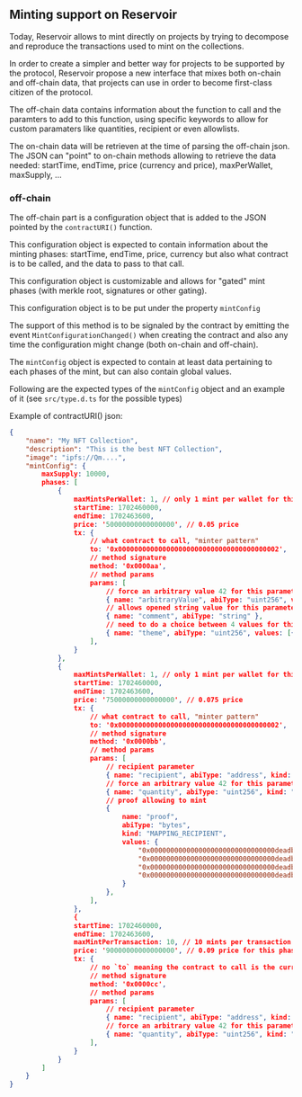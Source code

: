 ## Minting support on Reservoir

Today, Reservoir allows to mint directly on projects by trying to decompose and reproduce the transactions used to mint on the collections.

In order to create a simpler and better way for projects to be supported by the protocol, Reservoir propose a new interface that mixes both on-chain and off-chain data, that projects can use in order to become first-class citizen of the protocol.

The off-chain data contains information about the function to call and the paramters to add to this function, using specific keywords to allow for custom paramaters like quantities, recipient or even allowlists.

The on-chain data will be retrieven at the time of parsing the off-chain json. The JSON can "point" to on-chain methods allowing to retrieve the data needed: startTime, endTime, price (currency and price), maxPerWallet, maxSupply, ...

<!--
### on-chain

The on-chain part is composed of one event and two functions.

One function allows to get the mint phases, while the other reuses a common function `contractURI()` which today returns the collection metadata to which Reservoir wants to attach the off-chain configuration object.

An event is also added to allow indexers to be alerted when the mint configuration is updated.

```
interface MintConfigurator {
	event MintConfigurationChanged();

	struct MintPhase {
		uint32 startTime;
		uint32 endTime;
		uint32 maxPerWallet;
		uint128 maxSupply;
		address currency;
		uint96 price;
	}

	function contractURI() external view returns (string memory);

	function getMintPhases() external view returns (MintPhase[] memory);
}
```
-->

### off-chain

The off-chain part is a configuration object that is added to the JSON pointed by the `contractURI()` function.

This configuration object is expected to contain information about the minting phases: startTime, endTime, price, currency but also what contract is to be called, and the data to pass to that call.

This configuration object is customizable and allows for "gated" mint phases (with merkle root, signatures or other gating).

This configuration object is to be put under the property `mintConfig`

The support of this method is to be signaled by the contract by emitting the event `MintConfigurationChanged()` when creating the contract and also any time the configuration might change (both on-chain and off-chain).

The `mintConfig` object is expected to contain at least data pertaining to each phases of the mint, but can also contain global values.

Following are the expected types of the `mintConfig` object and an example of it (see `src/type.d.ts` for the possible types)

Example of contractURI() json:

```json
{
	"name": "My NFT Collection",
	"description": "This is the best NFT Collection",
	"image": "ipfs://Qm....",
	"mintConfig": {
		maxSupply: 10000,
		phases: [
			{
				maxMintsPerWallet: 1, // only 1 mint per wallet for this phase
				startTime: 1702460000,
				endTime: 1702463600,
				price: '50000000000000000', // 0.05 price
				tx: {
					// what contract to call, "minter pattern"
					to: '0x0000000000000000000000000000000000000002',
					// method signature
					method: '0x0000aa',
					// method params
					params: [
						// force an arbitrary value 42 for this parameter
						{ name: "arbitraryValue", abiType: "uint256", value: 42 },
						// allows opened string value for this parameters
						{ name: "comment", abiType: "string" },
						// need to do a choice between 4 values for this param
						{ name: "theme", abiType: "uint256", values: [{ label: 'red', value: 1}, { label: 'green', value: 2}, {label: 'blue', value: 3}, {label:'gold',value: 4}]}
					],
				}
			},
			{
				maxMintsPerWallet: 1, // only 1 mint per wallet for this phase
				startTime: 1702460000,
				endTime: 1702463600,
				price: '75000000000000000', // 0.075 price
				tx: {
					// what contract to call, "minter pattern"
					to: '0x0000000000000000000000000000000000000002',
					// method signature
					method: '0x0000bb',
					// method params
					params: [
						// recipient parameter
						{ name: "recipient", abiType: "address", kind: "RECIPIENT" },
						// force an arbitrary value 42 for this parameter
						{ name: "quantity", abiType: "uint256", kind: "QUANTITY" },
						// proof allowing to mint
						{
							name: "proof",
							abiType: "bytes",
							kind: "MAPPING_RECIPIENT",
							values: {
								"0x0000000000000000000000000000000deadbeef1": "0x14e7c5ea3a66fcc78a4923ef9db55fab89302a507802a3995f4e5dbc69f76920",
								"0x0000000000000000000000000000000deadbeef2": "0xda093f3e739004ec4c1c46ede38a7d1e06d2c6a8c77a9f6783961efca7e82f24",
								"0x0000000000000000000000000000000deadbeef3": "0xb4b2301c3ea107c4363e7b847ae1a959cacb4219680d4214797729d6691e2bf4",
								"0x0000000000000000000000000000000deadbeef4": "0x94deb2a5f7a76bc1553595d5bd8c9fe9173c5c383a1db1a7035945bbefdf297a",
							}
						},
					],
				},
				{
				startTime: 1702460000,
				endTime: 1702463600,
				maxMintPerTransaction: 10, // 10 mints per transaction
				price: '90000000000000000', // 0.09 price for this phase
				tx: {
					// no `to` meaning the contract to call is the current collection
					// method signature
					method: '0x0000cc',
					// method params
					params: [
						// recipient parameter
						{ name: "recipient", abiType: "address", kind: "RECIPIENT" },
						// force an arbitrary value 42 for this parameter
						{ name: "quantity", abiType: "uint256", kind: "QUANTITY" },
					],
				}
			}
		]
	}
}
```
